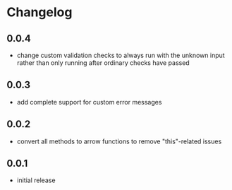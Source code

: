 # Changelog

## 0.0.4

- change custom validation checks to always run with the unknown input rather than only running after ordinary checks have passed

## 0.0.3

- add complete support for custom error messages

## 0.0.2

- convert all methods to arrow functions to remove "this"-related issues

## 0.0.1

- initial release